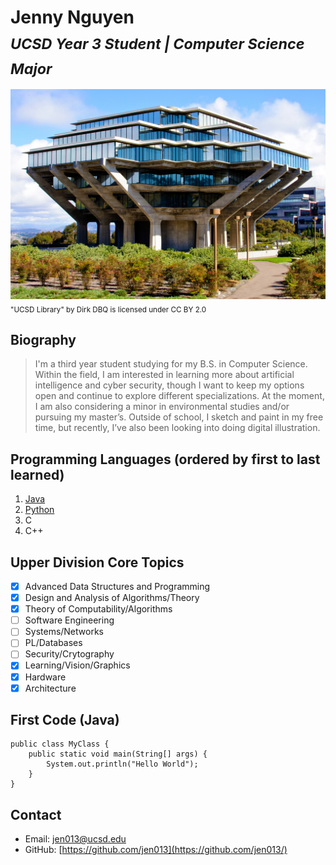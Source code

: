 # **Jenny Nguyen** <br /><sub> _UCSD Year 3 Student | Computer Science Major_ </sub>

![UCSD Library](ucsd_library-dirk_dbq.jpg)<br /><sub>"UCSD Library" by Dirk DBQ is licensed under CC BY 2.0</sub>

## Biography
> I'm a third year student studying for my B.S. in Computer Science. Within the field, I am interested in learning more about artificial intelligence and cyber security, though I want to keep my options open and continue to explore different specializations. At the moment, I am also considering a minor in environmental studies and/or pursuing my master’s. Outside of school, I sketch and paint in my free time, but recently, I’ve also been looking into doing digital illustration.

## Programming Languages (ordered by first to last learned)
1. [Java](#first-code)
2. [Python](README.md)
3. C
4. C++

## Upper Division Core Topics
- [x] Advanced Data Structures and Programming
- [x] Design and Analysis of Algorithms/Theory
- [x] Theory of Computability/Algorithms
- [ ] Software Engineering
- [ ] Systems/Networks
- [ ] PL/Databases
- [ ] Security/Crytography
- [x] Learning/Vision/Graphics
- [x] Hardware
- [x] Architecture

## First Code (Java)
```
public class MyClass {
    public static void main(String[] args) {
        System.out.println("Hello World");
    }
}
```
## Contact
- Email: jen013@ucsd.edu<br />
- GitHub: [https://github.com/jen013](https://github.com/jen013/)
